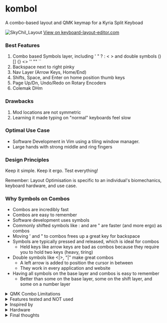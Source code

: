 # kombol
A combo-based layout and QMK keymap for a Kyria Split Keyboad

![SkyChil_Layout](https://user-images.githubusercontent.com/72839499/109599042-878b8080-7ae8-11eb-8c5c-33f68d6a07be.png)
[View on keyboard-layout-editor.com](http://www.keyboard-layout-editor.com/#/gists/c77544667b70d4c1fbf701af219d2cd7)


### Best Features
1. Combo based Symbols layer, including ' " ? : < > and double symbols () [] {} <> '' "" ``
1. Backspace next to right pinky
1. Nav Layer (Arrow Keys, Home/End)
1. Shifts, Space, and Enter on home position thumb keys
1. Page Up/Dn, Undo/Redo on Rotary Encoders
1. Colemak DHm

### Drawbacks
1. Mod locations are not symmetric
1. Learning it made typing on "normal" keyboards feel slow

### Optimal Use Case
* Software Development in Vim using a tiling window manager.
* Large hands with strong middle and ring fingers

### Design Principles
Keep it simple.
Keep it ergo.
Test everything!

Remember: Layout Optimisation is specific to an individual's biomechanics, keyboard hardware, and use case.

### Why Symbols on Combos
* Combos are incredibly fast
* Combos are easy to remember
* Software development uses symbols
* Commonly shifted symbols like : and are " are faster (and more ergo) as combos
* Moving ' and " to combos frees up a great key for backspace
* Symbols are typically pressed and released, which is ideal for combos
  * Held keys like arrow keys are bad as combos because they require you to hold two keys (heavy, tiring)
* Double symbols like <|>, "|" make great combos
  * A left arrow is added to position the cursor in between
  * They work in every application and website
* Having all symbols on the base layer and combos is easy to remember
  * Better than some on the base layer, some on the shift layer, and some on a number layer

<details>
<summary>QMK Combo Limitations</summary>

  Combos are amazing, but they are half baked in QMK.

  At the time I wrote my layout, combos required massive boilerplate with silly things like counting and defining the total number of combos. I used a C preprocessor file from the community to make it tractable. I wish that functionality was incorporated into QMK so more people could easily use combos.

  Combos also didn't work with home row mods, record macro keycodes, or tap dance keys, and this was not well documented.

  For a possible workaround, see:
  https://precondition.github.io/home-row-mods#using-mod-taps-in-combos

  Once QMK allows home row mods and combos on the same key, I will likely update my mod locations.

</details>

<details>
  <summary>Features tested and NOT used</summary>
  
  1. Symbols on a layer
     * Symbols on combos tested more ergonomic, faster, and more enjoyable
  1. Arrow keys on mnei / neio (qwerty hjkl / jkl;)
     * As a long time vim user I was expecting to prefer mnei
     * Testing revealed neiu (jkli) to be more ergo because it put the the most frequent keys (down and right) on my strongest two fingers (middle and ring)
  1. Numbers on the home row, numbers on the top row
     * The numpad tested fastest and most usable, which I did not expect
  1. F keys on the top row, and F keys on the numpad
     * F keys on the home row tested best, because of the frequency of pressing F1-F5
  1. All 4 "Home Row Mods"
     * Having mods on the index fingers tested poorly because they locked out 6 alpha keys per side
     * Shift on home thumb keys tested better for me, which I was not expecting
     * Home row mods tested poorly with Colemak DHm because the high speed rolls caused accidental triggering
  1. Backspace on a home thumb key
     * I thought backspace would be best on a home thumb because it is often pressed and held
     * Testing revealed that timing of the release was actually more important, and the pinky was more precise than the thumb
     * If I were using qwerty I would put backspace where ; usually is
  1. Other combo locations
     * I tried over 100 combo key pairs and only used the most ergonomic
     * The next best are in the layout image as 'ghosted' keys, and can be used if needed
  1. Opposite hand layer activation (like miryoku)
     * Single hand layer activation tested better for my ergonomics and spees (unexpected)
  1. Tap Dances (like CCCACV and dotSpaceShift)
     * Testing revealed them to be too slow compared to combos and layers
  1. Common words as plover combos across both hands
     * For example, "the" as combo(t, e)
     * Extensive testing revealed they didn't save enough key presses to be worth the mental overhead and accidental triggering
</details>



<details>
  <summary>Inspired by</summary>

[ifrd24](https://www.reddit.com/r/ErgoMechKeyboards/comments/ifrd24/my_36_key_layout_with_only_2_layers_and_lots_of/)
[miryoku](https://github.com/manna-harbour/miryoku)
[Colemak DHm](https://colemakmods.github.io/mod-dh/)
[DreymaR](https://forum.colemak.com/topic/2315-dreymars-big-bag-of-keyboard-tricks-main-topic/)
[sevanteri](https://github.com/sevanteri/qmk_firmware/tree/master/users/sevanteri)
[hdm3mr](https://www.reddit.com/r/ErgoMechKeyboards/comments/hdm3mr/kyria_comprehensive_layers_system/)
</details>

<details>
  <summary>Hardware</summary>

Price | Part
----- | ----
$34 | Kyria Rev 1.2 PCB kit w/ LEDs
$8 | Low profile Mill Max sockets
$39 | Elite-C 3.1 microcontrollers
$72 | 62g Zilents v2 "silent tactile blue" switches
$10 | Rotary encoders & knobs
$41 | Splitkb Clear Low Profile Plate Case
$84 | PMK Keycaps: Standard DSA & Flat
$6 | TTRS Cable
$15 | GRIFITI Fat Wrist Pads (cut & grinded to size)
(Had) | USB-C cable
(Had) | Bumpers for tenting

Total: $309


### Favorite Hardware Features

1. Kyria columnar stagger
1. Kyria thumb arc position and radius
1. Split
1. Tilting and tenting
1. Feel of pressing a single 62g Zilents
1. Lower profile thumb keys
1. DSA keycaps
1. Rotary Encoders
1. Rainbow RGB (unexpected)

### Drawbacks
1. Plate case required heavy modification (see below)
1. TTRS & USB cables are awkward
1. Lack of dedicated number row for occasional use (numpad layer is tedious for mixed numbers and alphas)
1. Flat thumb keycaps are a great height but have no sculpting
1. Pressing two 62g zilents with one finger (e.g. for combos) is a little heavy
1. Upper thumb keys are not ergo enough to be useful
1. The 1u solder pads under the 2u thumb keys are rotated 90 degrees, which messes up the uniformity of the thumb arc and prevents non 4-way symmetric stems (like Choch low pro).
1. Wrist rests required heavy modification (cutting and grinding)

### Tried and NOT used
* Cherry Profile keycaps. Combos were harder on cherry profile keycaps because of the row height differences and tall height. Uniform height flater DSA profile keycaps tested much better for combos.
* All 2u thumb keys. 2u keys took more effort to press and were less comfortable than the 1u thumb keys. I ended up deconstructing and re-building my board with all 1u keys and wish I had gone all 1u from the start.

 
Splitkb Plate Case Modifications

1. The pcb was just floating between the two acrylic layers, so removing keycaps pulls directly on the solder connections and moves the pcb up and down. I put bumpers between the top plate and pcb to fix this.
1. The case resting flat on the desk was very uncomfortable for me. It needed tilting and tenting to be usable.
   * I tried Lego tenting but it was difficult to construct the right angles with Legos. When I finally got it, it made the board too high off the desk which was also uncomfortable.
   * I ended up ditching the legos and using stick on bumpers to get the perfect tilt & tent. This was time consuming because each corner needed a different height and location, and they had to be exactly matched or the keyboard would wobble.
1. With any tilting and tenting the plate case becomes quite high off the table, but it's only because of the acrylic on the bottom outside corner. I ended up grinding away the acrylic and a bit of the pcb on the bottom outside corners. This made it lower profile, and was worth the effort, but created refraction problems with the corner RGBs shining into the grinded edge. I regrinded a notch around the LEDs and had to put electrical tape over the sides so the light didn't shine into them.

</details>

<details>
  <summary>Final thoughts</summary>

Custom keyboards are a fun hobby, but a large investment of time and money. It took months of researching, ordering, waiting, building, and tweaking to get useable hardware. Then months of designing, programming, testing, and debugging to get a comfortable layout.

In time vendors will hopefully make this process cheaper and easier.

I created a lovely keyboard, but it's not perfect. I would prefer one that was: full wireless, lighter weight, lower profile, had easily adjustable tent & tilt, matching wrist rests, and a number row. Something like a cross between a Kyria/Elora and a GergoPlex Heavy.

</details>
